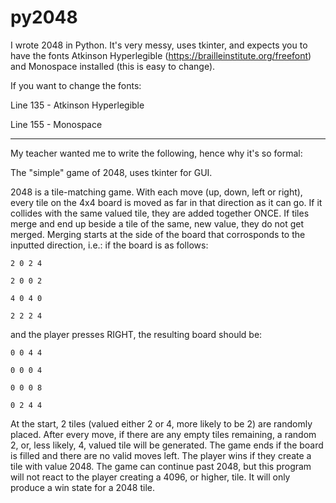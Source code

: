 # py2048
I wrote 2048 in Python. It's very messy, uses tkinter, and expects you to have the fonts Atkinson Hyperlegible (https://brailleinstitute.org/freefont) and Monospace installed (this is easy to change).

If you want to change the fonts:

Line 135 - Atkinson Hyperlegible

Line 155 - Monospace
- - - - - - - - - - - - - - - - - - - - - - - - - - - - - - - - - - - - - - -
My teacher wanted me to write the following, hence why it's so formal:

The "simple" game of 2048, uses tkinter for GUI.
 
2048 is a tile-matching game. With each move (up, down, left or right), every tile on the 4x4 board is moved as far in that direction as it can go. If it collides with the same valued tile, they are added together ONCE. If tiles merge and end up beside a tile of the same, new value, they do not get merged. Merging starts at the side of the board that corrosponds to the inputted direction, i.e.: if the board is as follows:
  
`2 0 2 4`
  
`2 0 0 2`

`4 0 4 0`

`2 2 2 4`

and the player presses RIGHT, the resulting board should be:

`0 0 4 4`

`0 0 0 4`

`0 0 0 8`

`0 2 4 4`


At the start, 2 tiles (valued either 2 or 4, more likely to be 2) are randomly placed. After every move, if there are any empty tiles remaining, a random 2, or, less likely, 4, valued tile will be generated. The game ends if the board is filled and there are no valid moves left. The player wins if they create a tile with value 2048. The game can continue past 2048, but this program will not react to the player creating a 4096, or higher, tile. It will only produce a win state for a 2048 tile.
